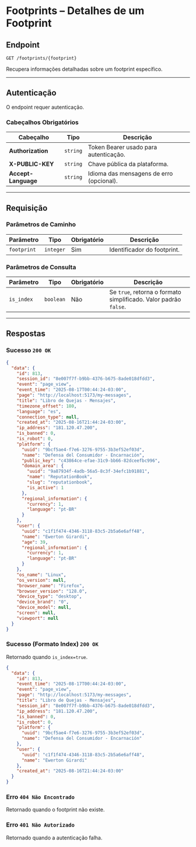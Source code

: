 # Footprints – Detalhes de um Footprint

## Endpoint

`GET /footprints/{footprint}`

Recupera informações detalhadas sobre um footprint específico.

---

## Autenticação

O endpoint requer autenticação.

### Cabeçalhos Obrigatórios

| Cabeçalho | Tipo | Descrição |
| --- | --- | --- |
| **Authorization** | `string` | Token Bearer usado para autenticação. |
| **X-PUBLIC-KEY** | `string` | Chave pública da plataforma. |
| **Accept-Language** | `string` | Idioma das mensagens de erro (opcional). |

---

## Requisição

### Parâmetros de Caminho

| Parâmetro | Tipo | Obrigatório | Descrição |
| --- | --- | --- | --- |
| `footprint` | `integer` | Sim | Identificador do footprint. |

### Parâmetros de Consulta

| Parâmetro | Tipo | Obrigatório | Descrição |
| --- | --- | --- | --- |
| `is_index` | `boolean` | Não | Se `true`, retorna o formato simplificado. Valor padrão `false`. |

---

## Respostas

### Sucesso `200 OK`

```json
{
  "data": {
    "id": 813,
    "session_id": "8e007f7f-b9bb-4376-b675-8ade018dfdd3",
    "event": "page_view",
    "event_time": "2025-08-17T00:44:24-03:00",
    "page": "http://localhost:5173/my-messages",
    "title": "Libro de Quejas - Mensajes",
    "timezone_offset": 180,
    "language": "es",
    "connection_type": null,
    "created_at": "2025-08-16T21:44:24-03:00",
    "ip_address": "181.120.47.200",
    "is_banned": 0,
    "is_robot": 0,
    "platform": {
      "uuid": "9bcf5ae4-f7e6-3276-9755-3b3ef52ef03d",
      "name": "Defensa del Consumidor - Encarnación",
      "public_key": "c43864ce-efae-31c9-bb66-82dceefbc996",
      "domain_area": {
        "uuid": "9a87934f-4adb-56a5-8c3f-34efc1b91881",
        "name": "ReputationBook",
        "slug": "reputationbook",
        "is_active": 1
      },
      "regional_information": {
        "currency": 1,
        "language": "pt-BR"
      }
    },
    "user": {
      "uuid": "c1f1f474-4346-3118-83c5-2b5a6e6aff48",
      "name": "Ewerton Girardi",
      "age": 39,
      "regional_information": {
        "currency": 1,
        "language": "pt-BR"
      }
    },
    "os_name": "Linux",
    "os_version": null,
    "browser_name": "Firefox",
    "browser_version": "128.0",
    "device_type": "desktop",
    "device_brand": "0",
    "device_model": null,
    "screen": null,
    "viewport": null
  }
}
```

### Sucesso (Formato Index) `200 OK`

Retornado quando `is_index=true`.

```json
{
  "data": {
    "id": 813,
    "event_time": "2025-08-17T00:44:24-03:00",
    "event": "page_view",
    "page": "http://localhost:5173/my-messages",
    "title": "Libro de Quejas - Mensajes",
    "session_id": "8e007f7f-b9bb-4376-b675-8ade018dfdd3",
    "ip_address": "181.120.47.200",
    "is_banned": 0,
    "is_robot": 0,
    "platform": {
      "uuid": "9bcf5ae4-f7e6-3276-9755-3b3ef52ef03d",
      "name": "Defensa del Consumidor - Encarnación"
    },
    "user": {
      "uuid": "c1f1f474-4346-3118-83c5-2b5a6e6aff48",
      "name": "Ewerton Girardi"
    },
    "created_at": "2025-08-16T21:44:24-03:00"
  }
}
```

### Erro `404 Não Encontrado`

Retornado quando o footprint não existe.

### Erro `401 Não Autorizado`

Retornado quando a autenticação falha.

